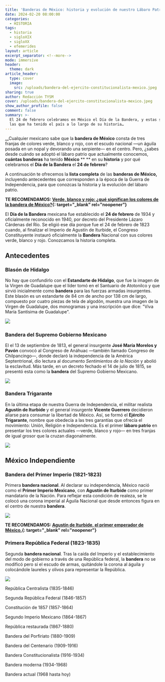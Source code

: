 ```yaml
---
title: 'Banderas de México: historia y evolución de nuestro Lábaro Patrio'
date: 2024-02-20 08:00:00
categories:
  - HISTORIA
tags:
  - historia
  - sigloXIX
  - sigloXX
  - efemerides
layout: article
excerpt_separator: <!--more-->
mode: immersive
header:
  theme: dark
article_header:
  type: cover
  image:
    src: /uploads/bandera-del-ejercito-constitucionalista-mexico.jpeg
sharing: true
author: Redacción TYSM
cover: /uploads/bandera-del-ejercito-constitucionalista-mexico.jpeg
show_author_profile: false
comment: false
summary: >-
  El 24 de febrero celebramos en México el Día de la Bandera, y estas son todas
  las que ha tenido el país a lo largo de su historia…
---
```

[...](__notset__)Cualquier mexicano sabe que la **bandera de México** consta de tres franjas de colores verde, blanco y rojo, con el escudo nacional —un águila posada en un nopal y devorando una serpiente— en el centro. Pero, ¿sabes desde cuándo se adoptó el lábaro patrio que actualmente conocemos, **cuántas banderas** ha tenido **México** ** ** en su **historia** y por qué celebramos el **Día de la Bandera** el **24 de febrero**?

A continuación te ofrecemos la **lista completa** de las **banderas de México,** incluyendo antecedentes que corresponden a la época de la Guerra de Independencia, para que conozcas la historia y la evolución del lábaro patrio.

**TE RECOMENDAMOS: [Verde, blanco y rojo: ¿qué significan los colores de la bandera de México?](https://blog.tonoysumariachi.com/mexicanisimos/2022/11/24/verde-blanco-y-rojo-que-significan-los-colores-de-bandera-de-mexico.html){: target="_blank" rel="noopener"}**

El **Día de la Bandera** mexicana fue establecido el **24 de febrero** de 1934 y oficialmente reconocido en 1940, por decreto del Presidente Lázaro Cárdenas del Río. Se eligió ese día porque fue el 24 de febrero de 1823 cuando, al finalizar el Imperio de Agustín de Iturbide, el Congreso Constituyente instauró oficialmente la **Bandera** Nacional con sus colores verde, blanco y rojo. Conozcamos la historia completa.

## Antecedentes

### Blasón de Hidalgo

No hay que confundirlo con el **Estandarte de Hidalgo**, que fue la imagen de la Virgen de Guadalupe que el líder tomó en el Santuario de Atotonilco y que sirvió inicialmente como **bandera** para las fuerzas armadas insurgentes. Este blasón es un estandarte de 84 cm de ancho por 138 cm de largo, compuesto por cuatro piezas de tela de algodón, muestra una imagen de la Virgen de Guadalupe, dos monogramas y una inscripción que dice: "Viva María Santísima de Guadalupe".

​​​​![](https://upload.wikimedia.org/wikipedia/commons/thumb/1/1e/Estandarte_1_de_Miguel_Hidalgo_MNH.jpg/598px-Estandarte_1_de_Miguel_Hidalgo_MNH.jpg)

### Bandera del Supremo Gobierno Mexicano

El el 13 de septiembre de 1813, el general insurgente **José María Morelos y Pavón** convocó al Congreso de Anáhuac —también llamado Congreso de Chilpancingo—, donde declaró la independencia de la América Septentrional, dio lectura al documento *Sentimientos de la Nación* y abolió la esclavitud. Más tarde, en un decreto fechado el 14 de julio de 1815, se presentó esta como la **bandera** del Supremo Gobierno Mexicano.

![](https://upload.wikimedia.org/wikipedia/commons/thumb/6/60/Bandera_del_Supremo_Gobierno_Mexicano.svg/1024px-Bandera_del_Supremo_Gobierno_Mexicano.svg.png)

### Bandera Trigarante

En la última etapa de nuestra Guerra de Independencia, el militar realista **Agustín de Iturbide** y el general insurgente **Vicente Guerrero** decidieron aliarse para consumar la libertad de México. Así, se formó el **Ejército Trigarante**, nombre que obedecía a las tres garantías que ofrecía el movimiento: Unión, Religión e Independencia. Es el primer **lábaro patrio** en presentar los tres colores actuales —verde, blanco y rojo— en tres franjas de igual grosor que la cruzan diagonalmente.

![](https://upload.wikimedia.org/wikipedia/commons/thumb/7/77/Flag_of_the_Three_Guarantees.svg/1024px-Flag_of_the_Three_Guarantees.svg.png)

## México Independiente

### Bandera del Primer Imperio (1821-1823)

Primera **bandera nacional**. Al declarar su independencia, México nació como el **Primer Imperio Mexicano**, con **Agustín de Iturbide** como primer mandatario de la Nación. Para reflejar esta condición de realeza, se le colocó una corona imperial al Águila Nacional que desde entonces figura en el centro de nuestra **bandera**.

![](https://upload.wikimedia.org/wikipedia/commons/thumb/4/42/Flag_of_Mexico_%281821_-_1823%29.png/1024px-Flag_of_Mexico_%281821_-_1823%29.png)

**TE RECOMENDAMOS: [Agustín de Iturbide, el primer emperador de México.](https://blog.tonoysumariachi.com/historia/2023/05/17/agustin-de-inturbide-primer-presidente-de-mexico.html){: target="_blank" rel="noopener"}**

### Primera República Federal (1823-1835)

Segunda **bandera nacional**. Tras la caída del Imperio y el establecimiento del modo de gobierno a través de una República federal, la **bandera** no se modificó pero sí el escudo de armas, quitándole la corona al águila y colocándole laureles y olivos para representar la República.

![](https://upload.wikimedia.org/wikipedia/commons/thumb/e/e2/Bandera_de_la_Primera_Rep%C3%BAblica_Federal_de_los_Estados_Unidos_Mexicanos.svg/1024px-Bandera_de_la_Primera_Rep%C3%BAblica_Federal_de_los_Estados_Unidos_Mexicanos.svg.png)

República Centralista (1835-1846)



Segunda República Federal (1846-1857)



Constitución de 1857 (1857-1864)



Segundo Imperio Mexicano (1864-1867)



República restaurada (1867-1880)



Bandera del Porfiriato (1880-1909)



Bandera del Centenario (1909-1916)



Bandera Constitucionalista (1916-1934)



Bandera moderna (1934-1968)



Bandera actual (1968 hasta hoy)